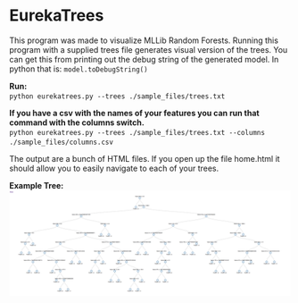 EurekaTrees
==============

This program was made to visualize MLLib Random Forests. Running this program with a supplied trees file generates 
visual version of the trees. You can get this from printing out the debug string of the generated model. In python that is:
`model.toDebugString()`

**Run:**<br>
`python eurekatrees.py --trees ./sample_files/trees.txt`

**If you have a csv with the names of your features you can run that command with the columns switch.**<br>
`python eurekatrees.py --trees ./sample_files/trees.txt --columns ./sample_files/columns.csv`

The output are a bunch of HTML files. If you open up the file home.html it should allow you to easily 
navigate to each of your trees.

**Example Tree:**
![Example Tree](ExampleTree.png)
